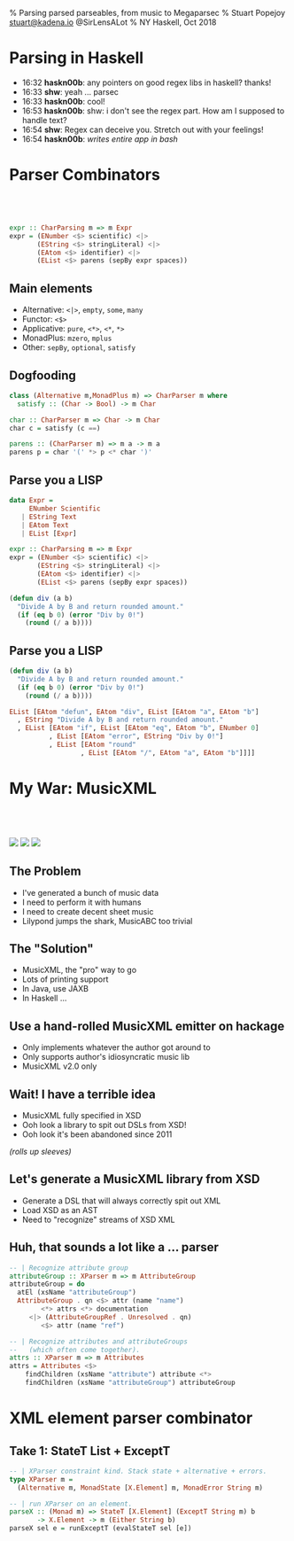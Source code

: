 % Parsing parsed parseables, from music to Megaparsec
% Stuart Popejoy stuart@kadena.io @SirLensALot
% NY Haskell, Oct 2018

# Parsing in Haskell

* 16:32 **haskn00b**: any pointers on good regex libs in haskell? thanks!
* 16:33 **shw**: yeah ... parsec
* 16:33 **haskn00b**: cool!
* 16:53 **haskn00b**: shw: i don't see the regex part. How am I supposed to handle text?
* 16:54 **shw**: Regex can deceive you. Stretch out with your feelings!
* 16:54 **haskn00b**: _writes entire app in bash_

# Parser Combinators

## &nbsp;
```haskell
expr :: CharParsing m => m Expr
expr = (ENumber <$> scientific) <|>
       (EString <$> stringLiteral) <|>
       (EAtom <$> identifier) <|>
       (EList <$> parens (sepBy expr spaces))
```


## Main elements
- Alternative: `<|>`, `empty`, `some`, `many`
- Functor: `<$>`
- Applicative: `pure`, `<*>`, `<*`, `*>`
- MonadPlus: `mzero`, `mplus`
- Other: `sepBy`, `optional`, `satisfy`

## Dogfooding

```haskell
class (Alternative m,MonadPlus m) => CharParser m where
  satisfy :: (Char -> Bool) -> m Char

char :: CharParser m => Char -> m Char
char c = satisfy (c ==)

parens :: (CharParser m) => m a -> m a
parens p = char '(' *> p <* char ')'
```

## Parse you a LISP
```haskell
data Expr =
     ENumber Scientific
   | EString Text
   | EAtom Text
   | EList [Expr]

expr :: CharParsing m => m Expr
expr = (ENumber <$> scientific) <|>
       (EString <$> stringLiteral) <|>
       (EAtom <$> identifier) <|>
       (EList <$> parens (sepBy expr spaces))
```
```lisp
(defun div (a b)
  "Divide A by B and return rounded amount."
  (if (eq b 0) (error "Div by 0!")
    (round (/ a b))))
```

## Parse you a LISP
```lisp
(defun div (a b)
  "Divide A by B and return rounded amount."
  (if (eq b 0) (error "Div by 0!")
    (round (/ a b))))
```
```haskell
EList [EAtom "defun", EAtom "div", EList [EAtom "a", EAtom "b"]
  , EString "Divide A by B and return rounded amount."
  , EList [EAtom "if", EList [EAtom "eq", EAtom "b", ENumber 0]
          , EList [EAtom "error", EString "Div by 0!"]
          , EList [EAtom "round"
                  , EList [EAtom "/", EAtom "a", EAtom "b"]]]]
```

# My War: MusicXML

## &nbsp;
![](img/mywar-xml.png)
![](img/henry-rollins.jpg)
![](img/mywar-music.png)

## The Problem

- I've generated a bunch of music data
- I need to perform it with humans
- I need to create decent sheet music
- Lilypond jumps the shark, MusicABC too trivial

## The "Solution"

- MusicXML, the "pro" way to go
- Lots of printing support
- In Java, use JAXB
- In Haskell ...

## Use a hand-rolled MusicXML emitter on hackage

- Only implements whatever the author got around to
- Only supports author's idiosyncratic music lib
- MusicXML v2.0 only

## Wait! I have a terrible idea

- MusicXML fully specified in XSD
- Ooh look a library to spit out DSLs from XSD!
- Ooh look it's been abandoned since 2011

_(rolls up sleeves)_

## Let's generate a MusicXML library from XSD

- Generate a DSL that will always correctly spit out XML
- Load XSD as an AST
- Need to "recognize" streams of XSD XML

## Huh, that sounds a lot like a ... parser

```haskell
-- | Recognize attribute group
attributeGroup :: XParser m => m AttributeGroup
attributeGroup = do
  atEl (xsName "attributeGroup")
  AttributeGroup . qn <$> attr (name "name")
        <*> attrs <*> documentation
     <|> (AttributeGroupRef . Unresolved . qn)
        <$> attr (name "ref")

-- | Recognize attributes and attributeGroups
--   (which often come together).
attrs :: XParser m => m Attributes
attrs = Attributes <$>
    findChildren (xsName "attribute") attribute <*>
    findChildren (xsName "attributeGroup") attributeGroup
```

# XML element parser combinator

## Take 1: StateT List + ExceptT

```haskell
-- | XParser constraint kind. Stack state + alternative + errors.
type XParser m =
  (Alternative m, MonadState [X.Element] m, MonadError String m)

-- | run XParser on an element.
parseX :: (Monad m) => StateT [X.Element] (ExceptT String m) b
       -> X.Element -> m (Either String b)
parseX sel e = runExceptT (evalStateT sel [e])
```
